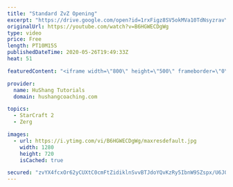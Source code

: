 ```yaml
---
title: "Standard ZvZ Opening"
excerpt: "https://drive.google.com/open?id=1rxFigz8SV5okMVa10TdNsyzravYgkTjE  Interested in lessons? Email Devon directly at hushangtutorials@outlook.com ------------------------------------------------------------------------------------------------------- Want to support HuShang Tutorials directly? Patreon is"
originalUrl: https://youtube.com/watch?v=B6HGWECDgWg
type: video
price: Free
length: PT10M15S
publishedDateTime: 2020-05-26T19:49:33Z
heat: 51

featuredContent: "<iframe width=\"800\" height=\"500\" frameborder=\"0\" src=\"https://www.youtube.com/embed/B6HGWECDgWg\" allow=\"accelerometer; autoplay; encrypted-media; gyroscope; picture-in-picture\" allowfullscreen></iframe>"

provider:
  name: HuShang Tutorials
  domain: hushangcoaching.com

topics:
  - StarCraft 2
  - Zerg

images:
  - url: https://i.ytimg.com/vi/B6HGWECDgWg/maxresdefault.jpg
    width: 1280
    height: 720
    isCached: true

secured: "zvYX4fcxOr62yCUXtC0cmFtZidiklnSvvBTJdoYQvKzRy5IbnW9SZspx/U6JQEcSTPeGNnRBxBrFU86ukkY1/5xfNn1d1FibIXBKQX725xrhV8lDUJ/IbO3qI7jE8fUABGbhPlmFQ/9qYeG0NQel0KDICluXTEO7UiOYjdwBrdKhUj8BaYtqgVb8Dn0yzZopjcXZMrMkiubusDvmJRIzUw3MiZ6DJC74p3MsPMrBhIIHHiVQNllwCWraFtsB/9bwPccyWEP/FLjT9GWnKoFxpq79Gy1zhS7+d8qZjeCIOXRUYeLaDUY0MRJ4qFkqy6jVX5t2v7gRpAIUhyuSdjSxmZowkVDwaaeuLeTJNsFZ61e35moCxqgQEdcpgW9uBZoKVgtOCIOLWwxhYGJxSFPX/JFufwYh1VJMvxQdmXpWIQk=;Bi49bgqI/tRi7Tt0q6LJjQ=="
---
```


